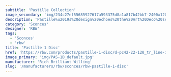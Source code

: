 ```yaml
---
subtitle: 'Pastille Collection'
image_secondary: 'img/234c27ef55685927617a593375d8a1a817b42bb7-2400x1200.png'
description: 'Pastille%u2019s%20design%20echoes%20the%20Art%20Deco%20sensibilities%20of%20Old%20Hollywood.%20The%20collection%20offers%20mix-and-match%20options%20for%20custom%20installation%2C%20including%20either%20a%20droplet%20profile%20or%20faceted%20pattern%20for%20the%20glass%20globe%2C%20with%20various%20finishes%20for%20an%20accent%20ring%20or%20backplate.'
category: 'Sconces'
designer: 'RBW'
tags:
  - 'Sconces'
  - 'rbw'
title: 'Pastille 1 Disc'
href: 'https://rbw.com/products/pastille-1-disc/d-pc42-22-120_tr_line-ip20'
image_primary: 'img/PAS-1D_default.jpg'
manufacturer: 'Rich Brilliant Willing'
slug: '/manufacturers/rbw/sconces/rbw-pastille-1-disc'
---
```

